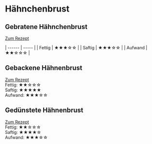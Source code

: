 # Hähnchenbrust

## Gebratene Hähnchenbrust
[Zum Rezept](Gebratene_Haehnchenbrust.md)

| ------ | ----- |
| Fettig | ★★★☆☆ |
| Saftig | ★★★☆☆ |
| Aufwand | ★★☆☆☆ |

## Gebackene Hähnenbrust
[Zum Rezept](Gebackene_Haehnchenbrust.md)\
Fettig:  ★★☆☆☆\
Saftig:  ★★★★★\
Aufwand: ★★★☆☆

## Gedünstete Hähnenbrust
[Zum Rezept](Geduenstete_Haehnchenbrust.md)\
Fettig:  ★★☆☆☆\
Saftig:  ★★★★☆\
Aufwand: ★★★☆☆


